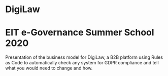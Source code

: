# DigiLaw
# EIT e-Governance Summer School 2020

Presentation of the business model for DigiLaw, a B2B platform using Rules as Code to automatically check any system for GDPR compliance and tell what you would need to change and how.